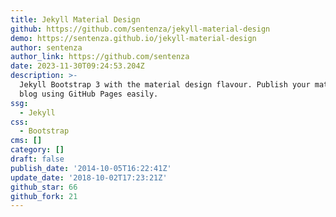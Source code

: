 ```yaml
---
title: Jekyll Material Design
github: https://github.com/sentenza/jekyll-material-design
demo: https://sentenza.github.io/jekyll-material-design
author: sentenza
author_link: https://github.com/sentenza
date: 2023-11-30T09:24:53.204Z
description: >-
  Jekyll Bootstrap 3 with the material design flavour. Publish your materialized
  blog using GitHub Pages easily.
ssg:
  - Jekyll
css:
  - Bootstrap
cms: []
category: []
draft: false
publish_date: '2014-10-05T16:22:41Z'
update_date: '2018-10-02T17:23:21Z'
github_star: 66
github_fork: 21
---
```

